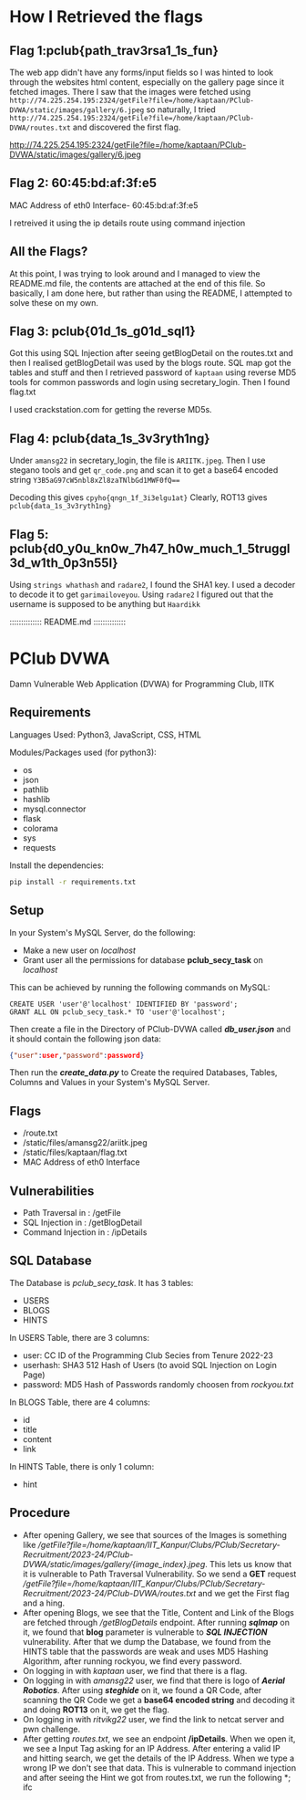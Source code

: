 # How I Retrieved the flags

## Flag 1:pclub{path_trav3rsa1_1s_fun}

The web app didn't have any forms/input fields so I was hinted to look through the websites html content, especially on the gallery page since it fetched images. There I saw that the images were fetched using
`http://74.225.254.195:2324/getFile?file=/home/kaptaan/PClub-DVWA/static/images/gallery/6.jpeg`
so naturally, I tried `http://74.225.254.195:2324/getFile?file=/home/kaptaan/PClub-DVWA/routes.txt`
and discovered the first flag.


http://74.225.254.195:2324/getFile?file=/home/kaptaan/PClub-DVWA/static/images/gallery/6.jpeg

## Flag 2: 60:45:bd:af:3f:e5
MAC Address of eth0 Interface- 60:45:bd:af:3f:e5

I retreived it using the ip details route using command injection

## All the Flags?

At this point, I was trying to look around and I managed to view the README.md file, the contents are attached at the end of this file. So basically, I am done here, but rather than using the README,
I attempted to solve these on my own.


## Flag 3: pclub{01d_1s_g01d_sql1}

Got this using SQL Injection after seeing getBlogDetail on the routes.txt and then I realised getBlogDetail was used by the blogs route.
SQL map got the tables and stuff and then I retrieved password of `kaptaan` using reverse MD5 tools for common passwords and login using secretary_login. Then I found flag.txt

I used crackstation.com for getting the reverse MD5s.

## Flag 4: pclub{data_1s_3v3ryth1ng}

Under `amansg22` in secretary_login, the file is `ARIITK.jpeg`. Then I use stegano tools and get `qr_code.png` and scan it to get a base64 encoded string `Y3B5aG97cW5nbl8xZl8zaTNlbGd1MWF0fQ==`

Decoding this gives `cpyho{qngn_1f_3i3elgu1at}`
Clearly, ROT13 gives `pclub{data_1s_3v3ryth1ng}`

## Flag 5: pclub{d0_y0u_kn0w_7h47_h0w_much_1_5truggl3d_w1th_0p3n55l}

Using `strings whathash` and `radare2`, I found the SHA1 key. I used a decoder to decode it to get `garimailoveyou`. Using `radare2` I figured out that the username is supposed to be anything but `Haardikk`


::::::::::::::
README.md
::::::::::::::
# PClub DVWA
Damn Vulnerable Web Application (DVWA) for Programming Club, IITK
## Requirements
Languages Used: Python3, JavaScript, CSS, HTML

Modules/Packages used (for python3):
* os
* json
* pathlib
* hashlib
* mysql.connector
* flask
* colorama
* sys
* requests

Install the dependencies:
```bash
pip install -r requirements.txt
```
## Setup
In your System's MySQL Server, do the following:
* Make a new user on *localhost*
* Grant user all the permissions for database **pclub_secy_task** on *localhost*

This can be achieved by running the following commands on MySQL:
```mysql
CREATE USER 'user'@'localhost' IDENTIFIED BY 'password';
GRANT ALL ON pclub_secy_task.* TO 'user'@'localhost';
```
Then create a file in the Directory of PClub-DVWA called ***db_user.json*** and it should contain the following json data:
```json
{"user":user,"password":password}
```
Then run the ***create_data.py*** to Create the required Databases, Tables, Columns and Values in your System's MySQL Server.

## Flags
* /route.txt
* /static/files/amansg22/ariitk.jpeg
* /static/files/kaptaan/flag.txt
* MAC Address of eth0 Interface
## Vulnerabilities
* Path Traversal in : /getFile
* SQL Injection in : /getBlogDetail
* Command Injection in : /ipDetails
## SQL Database
The Database is *pclub_secy_task*. It has 3 tables:
* USERS
* BLOGS
* HINTS

In USERS Table, there are 3 columns:
* user: CC ID of the Programming Club Secies from Tenure 2022-23
* userhash: SHA3 512 Hash of Users (to avoid SQL Injection on Login Page)
* password: MD5 Hash of Passwords randomly choosen from *rockyou.txt*

In BLOGS Table, there are 4 columns:
* id
* title
* content
* link

In HINTS Table, there is only 1 column:
* hint
## Procedure
* After opening Gallery, we see that sources of the Images is something like */getFile?file=/home/kaptaan/IIT_Kanpur/Clubs/PClub/Secretary-Recruitment/2023-24/PClub-DVWA/static/images/gallery/{image_index}.jpeg*. This lets us know that it is vulnerable to Path Traversal Vulnerability. So we send a **GET** request */getFile?file=/home/kaptaan/IIT_Kanpur/Clubs/PClub/Secretary-Recruitment/2023-24/PClub-DVWA/routes.txt* and we get the First flag and a hing.
* After opening Blogs, we see that the Title, Content and Link of the Blogs are fetched through */getBlogDetails* endpoint. After running ***sqlmap*** on it, we found that **blog** parameter is vulnerable to ***SQL INJECTION*** vulnerability. After that we dump the Database, we found from the HINTS table that the passwords are weak and uses MD5 Hashing Algorithm, after running rockyou, we find every password.
* On logging in with *kaptaan* user, we find that there is a flag.
* On logging in with *amansg22* user, we find that there is logo of ***Aerial Robotics***. After using ***steghide*** on it, we found a QR Code, after scanning the QR Code we get a **base64 encoded string** and decoding it and doing **ROT13** on it, we get the flag.
* On logging in with *ritvikg22* user, we find the link to netcat server and pwn challenge.
* After getting *routes.txt*, we see an endpoint **/ipDetails**. When we open it, we see a Input Tag asking for an IP Address. After entering a valid IP and hitting search, we get the details of the IP Address. When we type a wrong IP we don't see that data. This is vulnerable to command injection and after seeing the Hint we got from routes.txt, we run the following *; ifc


